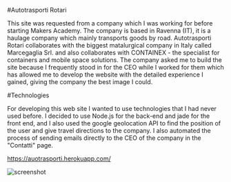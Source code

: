 #Autotrasporti Rotari 

This site was requested from a company which I was working for before starting Makers Academy. The company is based in Ravenna (IT), it is a haulage company which mainly transports goods by road. 
Autotrasporti Rotari collaborates with the biggest matalurgical company in Italy called Marcegaglia Srl. and also collaborates with CONTAINEX - the specialist for containers and mobile space solutions.
The company asked me to build the site because I frequently stood in for the CEO while I worked for them which has allowed me  to develop the website with the detailed experience I gained, giving the company the best image I could.

#Technologies 

For developing this web site I wanted to use technologies that I had never used before. I decided to use Node.js for the back-end and jade for the front end, and I also used the google geolocation API to find the position of the user and give travel directions to the company. I also automated the process of sending emails directly to the CEO of the company in the "Contatti" page.

https://auotrasporti.herokuapp.com/

![screenshot](http://i.imgur.com/UGDn1V8.png)

